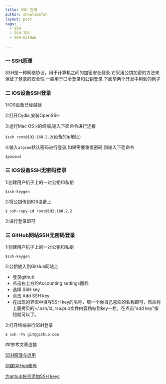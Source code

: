 ```yaml
---
title: SSH 应用
author: showtimefan
layout: post
tags:
  - SSH
  - SSH-IOS
  - SSH-GitHub
  
---
```



### 一 SSH原理 

SSH是一种网络协议，用于计算机之间的加密安全登录.它采用公钥加密的方法来保证了登录的安全性.一般用于口令登录和公钥登录.下面举两个开发中用到的例子


### 二 IOS设备SSH登录

1:IOS设备已经越狱

2:打开Cydia,安装OpenSSH

3:运行Mac OS x的终端,输入下面命令进行连接

```$ssh root@192.168.2.2```(设备的ip地址)

4:输入```alpine```默认密码进行登录,如果需要重置密码,则输入下面命令

```$passwd```


### 三 IOS设备SSH无密码登录
1:创建用户机子上的一对公钥和私钥

```$ssh-keygen```

2:将公钥传到IOS设备上

```$ ssh-copy-id root@192.168.2.2```

3:进行登录即可

### 三 GitHub网站SSH无密码登录
1:创建用户机子上的一对公钥和私钥

```$ssh-keygen```

2:公钥放入到GitHub网站上

- 登录github
- 点击右上方的Accounting settings图标
- 选择 SSH key
- 点击 Add SSH key
- 在出现的界面中填写SSH key的名称，填一个你自己喜欢的名称即可，然后将上面拷贝的~/.ssh/id_rsa.pub文件内容粘帖到key一栏，在点击“add key”按钮就可以了。

	
3:打开终端进行SSH登录

```$ ssh -Tv git@github.com```


##参考文章连接

[SSH原理与运用](http://www.ruanyifeng.com/blog/2011/12/ssh_remote_login.html)

[创建GitHub账号](http://www.worldhello.net/gotgithub/02-join-github/010-account-setup.html)

[为github帐号添加SSH keys ](http://blog.csdn.net/keyboardota/article/details/7603630)


		